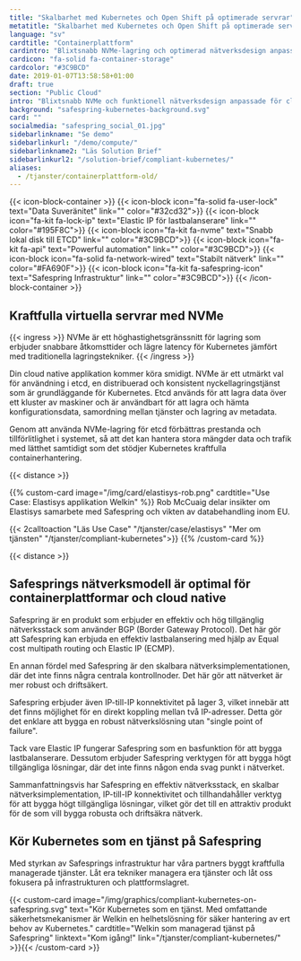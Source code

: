 ```yaml
---
title: "Skalbarhet med Kubernetes och Open Shift på optimerade servrar"
metatitle: "Skalbarhet med Kubernetes och Open Shift på optimerade servrar"
language: "sv"
cardtitle: "Containerplattform"
cardintro: "Blixtsnabb NVMe-lagring och optimerad nätverksdesign anpassade för containers."
cardicon: "fa-solid fa-container-storage"
cardcolor: "#3C9BCD"
date: 2019-01-07T13:58:58+01:00
draft: true
section: "Public Cloud"
intro: "Blixtsnabb NVMe och funktionell nätverksdesign anpassade för cloud native. Hantera dem själv eller köp som managerad tjänst. Robust och driftsäkert nätverk."
background: "safespring-kubernetes-background.svg"
card: ""
socialmedia: "safespring_social_01.jpg"
sidebarlinkname: "Se demo"
sidebarlinkurl: "/demo/compute/"
sidebarlinkname2: "Läs Solution Brief"
sidebarlinkurl2: "/solution-brief/compliant-kubernetes/"
aliases:
  - /tjanster/containerplattform-old/
---
```


{{< icon-block-container >}}
{{< icon-block icon="fa-solid fa-user-lock" text="Data Suveränitet" link="" color="#32cd32">}}
{{< icon-block icon="fa-kit fa-lock-ip" text="Elastic IP för last­balanserare" link="" color="#195F8C">}}
{{< icon-block icon="fa-kit fa-nvme" text="Snabb lokal disk till ETCD" link="" color="#3C9BCD">}}
{{< icon-block icon="fa-kit fa-api" text="Powerful automation" link="" color="#3C9BCD">}}
{{< icon-block icon="fa-solid fa-network-wired" text="Stabilt nätverk" link="" color="#FA690F">}}
{{< icon-block icon="fa-kit fa-safespring-icon" text="Safespring Infrastruktur" link="" color="#3C9BCD">}}
{{< /icon-block-container >}}

## Kraftfulla virtuella servrar med NVMe

{{< ingress >}}
NVMe är ett höghastighetsgränssnitt för lagring som erbjuder snabbare åtkomsttider och lägre latency för Kubernetes jämfört med traditionella lagringstekniker.
{{< /ingress >}}

Din cloud native applikation kommer köra smidigt. NVMe är ett utmärkt val för användning i etcd, en distribuerad och konsistent nyckellagringstjänst som är grundläggande för Kubernetes. Etcd används för att lagra data över ett kluster av maskiner och är användbart för att lagra och hämta konfigurationsdata, samordning mellan tjänster och lagring av metadata.

Genom att använda NVMe-lagring för etcd förbättras prestanda och tillförlitlighet i systemet, så att det kan hantera stora mängder data och trafik med lätthet samtidigt som det stödjer Kubernetes kraftfulla containerhantering.

{{< distance >}}

{{% custom-card image="/img/card/elastisys-rob.png" cardtitle="Use Case: Elastisys applikation Welkin" %}}
Rob McCuaig delar insikter om Elastisys samarbete med Safespring och vikten av databehandling inom EU.

{{< 2calltoaction "Läs Use Case" "/tjanster/case/elastisys" "Mer om tjänsten" "/tjanster/compliant-kubernetes">}}
{{% /custom-card %}}

{{< distance >}}

## Safesprings nätverksmodell är optimal för containerplattformar och cloud native

Safespring är en produkt som erbjuder en effektiv och hög tillgänglig nätverksstack som använder BGP (Border Gateway Protocol). Det här gör att Safespring kan erbjuda en effektiv lastbalansering med hjälp av Equal cost multipath routing och Elastic IP (ECMP).

En annan fördel med Safespring är den skalbara nätverksimplementationen, där det inte finns några centrala kontrollnoder. Det här gör att nätverket är mer robust och driftsäkert.

Safespring erbjuder även IP-till-IP konnektivitet på lager 3, vilket innebär att det finns möjlighet för en direkt koppling mellan två IP-adresser. Detta gör det enklare att bygga en robust nätverkslösning utan "single point of failure".

Tack vare Elastic IP fungerar Safespring som en basfunktion för att bygga lastbalanserare. Dessutom erbjuder Safespring verktygen för att bygga högt tillgängliga lösningar, där det inte finns någon enda svag punkt i nätverket.

Sammanfattningsvis har Safespring en effektiv nätverksstack, en skalbar nätverksimplementation, IP-till-IP konnektivitet och tillhandahåller verktyg för att bygga högt tillgängliga lösningar, vilket gör det till en attraktiv produkt för de som vill bygga robusta och driftsäkra nätverk.

## Kör Kubernetes som en tjänst på Safespring

Med styrkan av Safesprings infrastruktur har våra partners byggt kraftfulla managerade tjänster. Låt era tekniker managera era tjänster och låt oss fokusera på infrastrukturen och plattformslagret.

{{< custom-card image="/img/graphics/compliant-kubernetes-on-safespring.svg" text="Kör Kubernetes som en tjänst. Med omfattande säkerhetsmekanismer är Welkin en helhetslösning för säker hantering av ert behov av Kubernetes." cardtitle="Welkin som managerad tjänst på Safespring" linktext="Kom igång!" link="/tjanster/compliant-kubernetes/" >}}{{< /custom-card >}}
